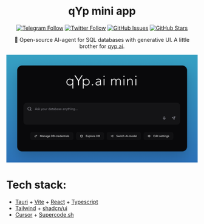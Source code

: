 <div align="center">

# qYp mini app

[![Telegram Follow](https://img.shields.io/badge/Telegram-blue?style=for-the-badge&logo=telegram&logoColor=white)](https://t.me/elkornacio) [![Twitter Follow](https://img.shields.io/twitter/follow/elkornacio?style=for-the-badge&logo=x&logoColor=white)](https://x.com/elkornacio) [![GitHub Issues](https://img.shields.io/github/issues/elkornacio/qyp-mini?style=for-the-badge&logo=github&logoColor=white)](https://github.com/elkornacio/qyp-mini/issues) [![GitHub Stars](https://img.shields.io/github/stars/elkornacio/qyp-mini?style=for-the-badge&logo=github&logoColor=white)](https://github.com/elkornacio/qyp-mini/stargazers)

🤖 Open-source AI-agent for SQL databases with generative UI. A little brother for [qyp.ai](https://qyp.ai).

<img src="assets/gh-screen.png" alt="qYp-mini screenshot" width="800"/>

</div>

# Tech stack:

- [Tauri](https://tauri.app/) + [Vite](https://vitejs.dev/) + [React](https://react.dev/) + [Typescript](https://www.typescriptlang.org/)
- [Tailwind](https://tailwindcss.com/) + [shadcn/ui](https://ui.shadcn.com/)
- [Cursor](https://www.cursor.com/) + [Supercode.sh](https://supercode.sh/)
<!--stackedit_data:
eyJoaXN0b3J5IjpbLTE4NTg4NjU3MCwtMTg1ODg2NTcwXX0=
-->